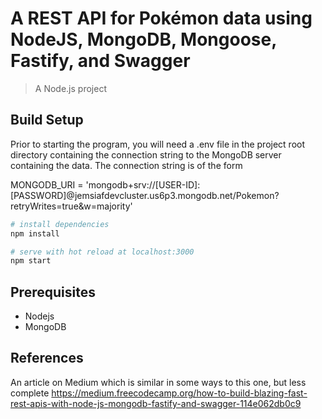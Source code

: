 # A REST API for Pokémon data using NodeJS, MongoDB, Mongoose, Fastify, and Swagger
> A Node.js project

## Build Setup
Prior to starting the program, you will need a .env file in the project root directory containing the connection string to the MongoDB server containing the data. The connection string is of the form

MONGODB_URI = 'mongodb+srv://[USER-ID]:[PASSWORD]@jemsiafdevcluster.us6p3.mongodb.net/Pokemon?retryWrites=true&w=majority'

```bash
# install dependencies
npm install

# serve with hot reload at localhost:3000
npm start
```

## Prerequisites
- Nodejs
- MongoDB

## References
An article on Medium which is similar in some ways to this one, but less complete
https://medium.freecodecamp.org/how-to-build-blazing-fast-rest-apis-with-node-js-mongodb-fastify-and-swagger-114e062db0c9